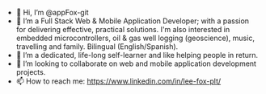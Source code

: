 - 👋 Hi, I’m @appFox-git
- 👀 I’m a Full Stack Web & Mobile Application Developer; with a passion for delivering effective, practical solutions. I'm also interested in embedded microcontrollers, oil & gas well logging (geoscience), music, travelling and family. Bilingual (English/Spanish).
- 🌱 I’m a dedicated, life-long self-learner and like helping people in return.
- 💞️ I’m looking to collaborate on web and mobile application development projects.
- 📫 How to reach me: https://www.linkedin.com/in/lee-fox-plt/

<!---
appFox-git/appFox-git is a ✨ special ✨ repository because its `README.md` (this file) appears on your GitHub profile.
You can click the Preview link to take a look at your changes.
--->
